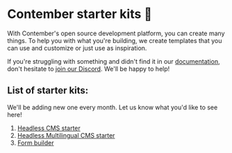 # Contember starter kits 🚀

With Contember's open source development platform, you can create many things. To help you with what you're building, we create templates that you can use and customize or just use as inspiration.

If you're struggling with something and didn't find it in our [documentation](https://docs.contember.com), don't hesitate to [join our Discord](https://discord.com/invite/EkhsuAK2Fg). We'll be happy to help!

## List of starter kits:

We'll be adding new one every month. Let us know what you'd like to see here!

1. [Headless CMS starter](/headless-cms)
1. [Headless Multilingual CMS starter](/headless-multilingual-cms)
1. [Form builder](/form-builder)
